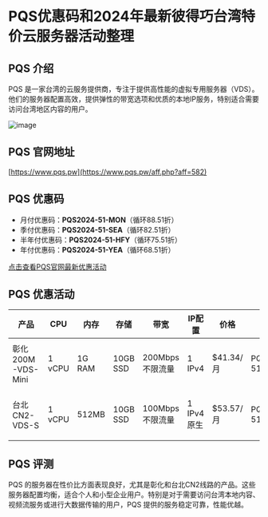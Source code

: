 # PQS优惠码和2024年最新彼得巧台湾特价云服务器活动整理

## PQS 介绍
PQS 是一家台湾的云服务提供商，专注于提供高性能的虚拟专用服务器（VDS）。他们的服务器配置高效，提供弹性的带宽选项和优质的本地IP服务，特别适合需要访问台湾地区内容的用户。

![image](https://github.com/shldunaway/PQS/assets/167763249/f32ba0d0-af40-4c46-9757-3a2f91cf395b)

## PQS 官网地址
[https://www.pqs.pw](https://www.pqs.pw/aff.php?aff=582)

## PQS 优惠码
- 月付优惠码：**PQS2024-51-MON**（循环88.51折）
- 季付优惠码：**PQS2024-51-SEA**（循环82.51折）
- 半年付优惠码：**PQS2024-51-HFY**（循环75.51折）
- 年付优惠码：**PQS2024-51-YEA**（循环68.51折）

[点击查看PQS官网最新优惠活动](https://www.pqs.pw/aff.php?aff=582)

## PQS 优惠活动

| 产品           | CPU  | 内存  | 存储      | 带宽          | IP配置        | 价格     | 优惠码            | 链接                                     |
|--------------|------|------|---------|------------|--------------|--------|----------------|----------------------------------------|
| 彰化200M-VDS-Mini | 1 vCPU | 1G RAM | 10GB SSD  | 200Mbps不限流量 | 1 IPv4     | $41.34/月 | PQS2024-51-MON | [购买链接](https://www.pqs.pw/aff.php?aff=582&pid=220) |
| 台北CN2-VDS-S   | 1 vCPU | 512MB | 10GB SSD  | 100Mbps不限流量  | 1 IPv4原生 | $53.57/月 | PQS2024-51-MON | [购买链接](https://www.pqs.pw/aff.php?aff=582&pid=30)  |

## PQS 评测
PQS 的服务器在性价比方面表现良好，尤其是彰化和台北CN2线路的产品。这些服务器配置均衡，适合个人和小型企业用户。特别是对于需要访问台湾本地内容、视频流服务或进行大数据传输的用户，PQS 提供的服务稳定可靠，性能优越。
